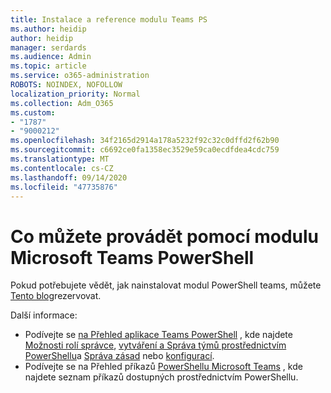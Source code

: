```yaml
---
title: Instalace a reference modulu Teams PS
ms.author: heidip
author: heidip
manager: serdards
ms.audience: Admin
ms.topic: article
ms.service: o365-administration
ROBOTS: NOINDEX, NOFOLLOW
localization_priority: Normal
ms.collection: Adm_O365
ms.custom:
- "1787"
- "9000212"
ms.openlocfilehash: 34f2165d2914a178a5232f92c32c0dffd2f62b90
ms.sourcegitcommit: c6692ce0fa1358ec3529e59ca0ecdfdea4cdc759
ms.translationtype: MT
ms.contentlocale: cs-CZ
ms.lasthandoff: 09/14/2020
ms.locfileid: "47735876"
---
```

# <a name="what-you-can-accomplish-with-microsoft-teams-powershell-module"></a>Co můžete provádět pomocí modulu Microsoft Teams PowerShell

Pokud potřebujete vědět, jak nainstalovat modul PowerShell teams, můžete [Tento blog](https://blogs.technet.microsoft.com/skypehybridguy/2017/11/07/microsoft-teams-powershell-support/)rezervovat.

Další informace:

- Podívejte se [na Přehled aplikace Teams PowerShell](https://docs.microsoft.com/MicrosoftTeams/teams-powershell-overview) , kde najdete [Možnosti rolí správce](https://docs.microsoft.com/MicrosoftTeams/using-admin-roles), [vytváření a Správa týmů prostřednictvím PowerShellu](https://docs.microsoft.com/MicrosoftTeams/teams-powershell-overview#creating-and-managing-teams-via-powershell)a [Správa zásad](https://docs.microsoft.com/MicrosoftTeams/teams-powershell-overview#managing-policies-via-powershell) nebo [konfigurací](https://docs.microsoft.com/MicrosoftTeams/teams-powershell-overview#managing-configurations-via-powershell). 
- Podívejte se na Přehled příkazů [PowerShellu Microsoft Teams](https://docs.microsoft.com/powershell/module/teams/?view=teams-ps) , kde najdete seznam příkazů dostupných prostřednictvím PowerShellu. 
